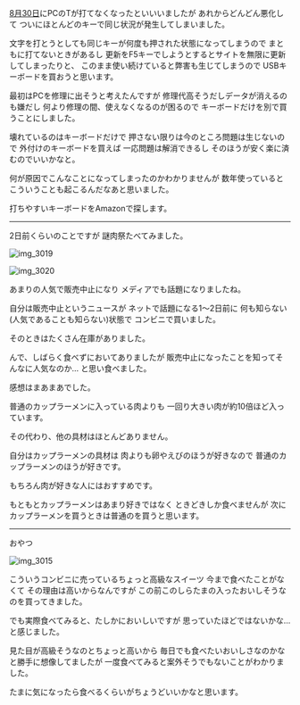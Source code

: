 [8月30日](https://diary.noraworld.jp/2016/08/30)にPCのTが打てなくなったといいいましたが
あれからどんどん悪化して
ついにほとんどのキーで同じ状況が発生してしまいました。

文字を打とうとしても同じキーが何度も押された状態になってしまうので
まともに打てないときがあるし
更新をF5キーでしようとするとサイトを無限に更新してしまったりと、
このまま使い続けていると弊害も生じてしまうので
USBキーボードを買おうと思います。

最初はPCを修理に出そうと考えたんですが
修理代高そうだしデータが消えるのも嫌だし
何より修理の間、使えなくなるのが困るので
キーボードだけを別で買うことにしました。

壊れているのはキーボードだけで
押さない限りは今のところ問題は生じないので
外付けのキーボードを買えば
一応問題は解消できるし
そのほうが安く楽に済むのでいいかなと。

何が原因でこんなことになってしまったのかわかりませんが
数年使っているとこういうことも起こるんだなあと思いました。

打ちやすいキーボードをAmazonで探します。

***

2日前くらいのことですが
謎肉祭たべてみました。

![img_3019](https://noraworld.github.io/box-bulbasaur/2016/09/img_3019.jpg)

![img_3020](https://noraworld.github.io/box-bulbasaur/2016/09/img_3020.jpg)

あまりの人気で販売中止になり
メディアでも話題になりましたね。

自分は販売中止というニュースが
ネットで話題になる1〜2日前に
何も知らない(人気であることも知らない)状態で
コンビニで買いました。

そのときはたくさん在庫がありました。

んで、しばらく食べずにおいてありましたが
販売中止になったことを知ってそんなに人気なのか…
と思い食べました。

感想はまあまあでした。

普通のカップラーメンに入っている肉よりも
一回り大きい肉が約10倍ほど入っています。

その代わり、他の具材はほとんどありません。

自分はカップラーメンの具材は
肉よりも卵やえびのほうが好きなので
普通のカップラーメンのほうが好きです。

もちろん肉が好きな人にはおすすめです。

もともとカップラーメンはあまり好きではなく
ときどきしか食べませんが
次にカップラーメンを買うときは普通のを買うと思います。

***

おやつ

![img_3015](https://noraworld.github.io/box-bulbasaur/2016/09/img_3015.jpg)

こういうコンビニに売っているちょっと高級なスイーツ
今まで食べたことがなくて
その理由は高いからなんですが
この前このしらたまの入ったおいしそうなのを買ってきました。

でも実際食べてみると、たしかにおいしいですが
思っていたほどではないかな…と感じました。

見た目が高級そうなのとちょっと高いから
毎日でも食べたいおいしさなのかなと勝手に想像してましたが
一度食べてみると案外そうでもないことがわかりました。

たまに気になったら食べるくらいがちょうどいいかなと思います。
